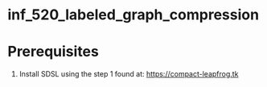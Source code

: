 # inf_520_labeled_graph_compression

Prerequisites
==============
1. Install SDSL using the step 1 found at: https://compact-leapfrog.tk 
